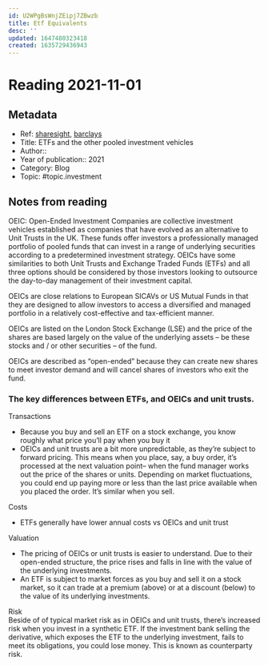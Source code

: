 ```yaml
---
id: U2WPgBsWnjZEipj7ZBwzb
title: Etf Equivalents
desc: ''
updated: 1647480323418
created: 1635729436943
---
```

# Reading 2021-11-01

## Metadata

- Ref: [sharesight](https://www.sharesight.com/blog/open-ended-investment-company-oeic-explained/), [barclays](https://www.barclays.co.uk/smart-investor/investments-explained/funds-etfs-and-investment-trusts/whats-the-difference-between-an-etf-and-a-tracker-fund/)
- Title: ETFs and the other pooled investment vehicles
- Author:: 
- Year of publication:: 2021
- Category: Blog
- Topic: #topic.investment

## Notes from reading

OEIC: Open-Ended Investment Companies are collective investment vehicles established as companies that have evolved as an alternative to Unit Trusts in the UK. These funds offer investors a professionally managed portfolio of pooled funds that can invest in a range of underlying securities according to a predetermined investment strategy. OEICs have some similarities to both Unit Trusts and Exchange Traded Funds (ETFs) and all three options should be considered by those investors looking to outsource the day-to-day management of their investment capital.

OEICs are close relations to European SICAVs or US Mutual Funds in that they are designed to allow investors to access a diversified and managed portfolio in a relatively cost-effective and tax-efficient manner.

OEICs are listed on the London Stock Exchange (LSE) and the price of the shares are based largely on the value of the underlying assets – be these stocks and / or other securities – of the fund.

OEICs are described as “open-ended” because they can create new shares to meet investor demand and will cancel shares of investors who exit the fund.

### The key differences between ETFs, and OEICs and unit trusts.
Transactions
- Because you buy and sell an ETF on a stock exchange, you know roughly what price you’ll pay when you buy it
- OEICs and unit trusts are a bit more unpredictable, as they’re subject to forward pricing. This means when you place, say, a buy order, it’s processed at the next valuation point– when the fund manager works out the price of the shares or units. Depending on market fluctuations, you could end up paying more or less than the last price available when you placed the order. It’s similar when you sell.

Costs
- ETFs generally have lower annual costs vs OEICs and unit trust

Valuation
- The pricing of OEICs or unit trusts is easier to understand. Due to their open-ended structure, the price rises and falls in line with the value of the underlying investments.
- An ETF is subject to market forces as you buy and sell it on a stock market, so it can trade at a premium (above) or at a discount (below) to the value of its underlying investments.

Risk  
Beside of of typical market risk as in OEICs and unit trusts, there’s increased risk when you invest in a synthetic ETF. If the investment bank selling the derivative, which exposes the ETF to the underlying investment, fails to meet its obligations, you could lose money. This is known as counterparty risk.
